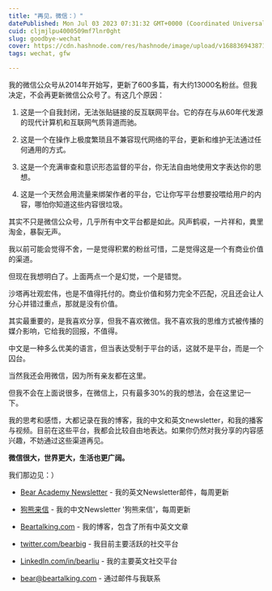 ```yaml
---
title: "再见，微信：）"
datePublished: Mon Jul 03 2023 07:31:32 GMT+0000 (Coordinated Universal Time)
cuid: cljmjlpu4000509mf7lnr0ght
slug: goodbye-wechat
cover: https://cdn.hashnode.com/res/hashnode/image/upload/v1688369438717/21c8e8fb-8521-4120-9691-8a1be7e11d4c.png
tags: wechat, gfw

---
```


我的微信公众号从2014年开始写，更新了600多篇，有大约13000名粉丝。但我决定，不会再更新微信公众号了。有这几个原因：

1. 这是一个自我封闭，无法张贴链接的反互联网平台。它的存在与从60年代发源的现代计算机和互联网气质背道而驰。
    
2. 这是一个在操作上极度繁琐且不兼容现代网络的平台，更新和维护无法通过任何通用的方式。
    
3. 这是一个充满审查和意识形态监督的平台，你无法自由地使用文字表达你的思想。
    
4. 这是一个天然会用流量来绑架作者的平台，它让你写平台想要投喂给用户的内容，哪怕你知道这些内容很垃圾。
    

其实不只是微信公众号，几乎所有中文平台都是如此。风声鹤唳，一片祥和，粪里淘金，暴裂无声。

我以前可能会觉得不舍，一是觉得积累的粉丝可惜，二是觉得这是一个有商业价值的渠道。

但现在我想明白了。上面两点一个是幻觉，一个是错觉。

沙塔再壮观宏伟，也是不值得托付的。商业价值和努力完全不匹配，况且还会让人分心并错过重点，那就是没有价值。

其实最重要的，是我喜欢分享，但我不喜欢微信。我不喜欢我的思维方式被传播的媒介影响，它给我的回报，不值得。

中文是一种多么优美的语言，但当表达受制于平台的话，这就不是平台，而是一个囚台。

当然我还会用微信，因为所有亲友都在这里。

但我不会在上面说很多，在微信上，只有最多30%的我的想法，会在这里记一下。

我的思考和感悟，大都记录在我的博客，我的中文和英文newsletter，和我的播客与视频。目前在这些平台，我都会比较自由地表达。如果你仍然对我分享的内容感兴趣，不妨通过这些渠道再见。

**微信很大，世界更大，生活也更广阔。**

我们那边见：）

* [Bear Academy Newsletter](https://beardesign.substack.com/) - 我的英文Newsletter邮件，每周更新
    
* [狗熊来信](https://bearliu.substack.com/) - 我的中文Newsletter '狗熊来信'，每周更新
    
* [Beartalking.com](http://Beartalking.com) - 我的博客，包含了所有中英文文章
    
* [twitter.com/bearbig](http://twitter.com/bearbig) - 我目前主要活跃的社交平台
    
* [LinkedIn.com/in/bearliu](http://LinkedIn.com/in/bearliu) - 我的主要英文社交平台
    
* [bear@beartalking.com](mailto:bear@beartalking.com) - 通过邮件与我联系